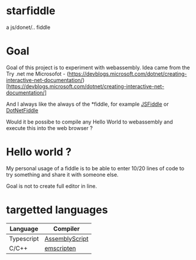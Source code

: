 # starfiddle
a js/donet/.. fiddle 

# Goal 
Goal of this project is to experiment with webassembly.
Idea came from the Try .net me  Microsofot -  (https://devblogs.microsoft.com/dotnet/creating-interactive-net-documentation/)[https://devblogs.microsoft.com/dotnet/creating-interactive-net-documentation/]

And I always like the always of the *fiddle, for example [JSFiddle](https://jsfiddle.net/) or [DotNetFiddle](https://dotnetfiddle.net/)

Would it be possibe to compile any Hello World to webassembly and execute this into the web browser ?

# Hello world ?
My personal usage of a fiddle is to be able to enter 10/20 lines of code to try something and share it with someone else.

Goal is not to create full editor in line.

# targetted languages

|Language   | Compiler  |
|---|---|
|Typescript   | [AssemblyScript](https://github.com/AssemblyScript/assemblyscript)  |
| C/C++  |  [emscripten](https://emscripten.org/docs/compiling/WebAssembly.html) |
